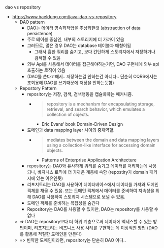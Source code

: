 dao vs repository

- https://www.baeldung.com/java-dao-vs-repository
  - DAO pattern
    - DAO는 데이터 영속화작업을 추상화한것 (abstraction of data persistence)
    - 주로 테이블 중심인, 내부의 스토리지에 더 가까이 있음
    - 그러므로, 많은 경우 DAO는 database 테이블과 매칭이됨
      - 그래서 흉한 쿼리를 숨기고, 보다 간단하게 스토리지에서 저장하거나 검색할 수 있음
    - 외부 Api를 사용해서 데이터를 접근해야하는거면, DAO 구현체에 외부 api 호출하는 로직이 있음
    - (DAO를 쓴다고해서.. 저장하는걸 안하는건 아니다.. 단순히 CQRS에서는 조회용에 DAO를 쓰기때문에 저장을 안하는듯함)
  - Repostory Pattern
    - repository는 저장, 검색, 검색행동을 캡슐화하는 매커니즘. 
      - > repository is a mechanism for encapsulating storage, retrieval, and search behavior, which emulates a collection of objects.
        - Eric Evans’ book Domain-Driven Design
    - 도메인과 data mapping layer 사이의 중재역할. 
      - > mediates between the domain and data mapping layers using a collection-like interface for accessing domain objects.
        - Patterns of Enterprise Application Architecture
    - repository는 DAO와 유사하게 쿼리를 숨기고 데이터를 처리하는데 사용되나, 비지니스 로직에 더 가까운 계층에 속함 (repostiry가 domain 패키지에 있는 이유인듯)
    - 리포지토리는 DAO를 사용하여 데이터베이스에서 데이터를 가져와 도메인 객체를 채울 수 있음. 또는 도메인 객체에서 데이터를 준비하여 지속성을 위해 DAO를 사용하여 스토리지 시스템으로 보낼 수 있음.
    - 도메인 객체를 준비하는 복잡성을 숨긴다
    - Repository는 DAO를 사용할 수 있지만, DAO는 repository를 사용할 수 없다
  - => DAO는 repository보다 더 하위 계층으로써 데이터에 액세스할 수 있는 방법이며, 리포지토리는 비즈니스 사용 사례를 구현하는 데 이상적인 방법 (DAO를 활용해 적절한 도메인을 만든다)
  - => 빈약한 도메인이라면, repository는 단순히 DAO 이다..